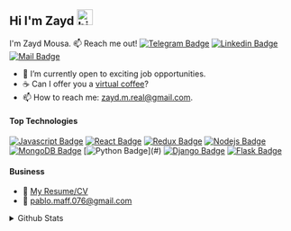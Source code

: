 
<!--
**Zayd123mouses/Zayd123Mouses** is a ✨ _special_ ✨ repository because its `README.md` (this file) appears on your GitHub profile.

Here are some ideas to get you started:

- 🔭 I’m currently working on ...
- 🌱 I’m currently learning ...
- 👯 I’m looking to collaborate on ...
- 🤔 I’m looking for help with ...
- 💬 Ask me about ...
- 📫 How to reach me: ...
- 😄 Pronouns: ...
- ⚡ Fun fact: ...
-->
## Hi I'm Zayd <img src="https://user-images.githubusercontent.com/1303154/88677602-1635ba80-d120-11ea-84d8-d263ba5fc3c0.gif" width="28px" height="28px" alt="hi">

I'm Zayd Mousa.
:mailbox: Reach me out!
[![Telegram Badge](https://img.shields.io/badge/Telegram-2CA5E0?style=flat&logo=telegram&logoColor=white)](https://t.me/ZaydMousa) [![Linkedin Badge](https://img.shields.io/badge/-Linkedin-0e76a8?style=flat&labelColor=0e76a8&logo=linkedin&logoColor=white)](https://www.linkedin.com/in/pablo-maffioli/) [![Mail Badge](https://img.shields.io/badge/-Gmail-c0392b?style=flat&labelColor=c0392b&logo=gmail&logoColor=white)](mailto:zayd.m.real@gmail.com)

<!-- TODO: Improve BIO Section -->
- 🔭 I’m currently open to exciting job opportunities.
- ☕ Can I offer you a [virtual coffee]([https://calendly.com/pablo-maffioli/15-min-virtual-coffee](https://calendly.com/zayd-m-/30min))?
- 📫 How to reach me: zayd.m.real@gmail.com.

#### Top Technologies

<!-- TODO: Make technologies links takes you to repositories -->

[![Javascript Badge](https://img.shields.io/badge/-Javascript-F0DB4F?style=for-the-badge&labelColor=black&logo=javascript&logoColor=F0DB4F)](#) [![React Badge](https://img.shields.io/badge/-React-61DBFB?style=for-the-badge&labelColor=black&logo=react&logoColor=61DBFB)](#) [![Redux Badge](https://img.shields.io/badge/Redux-593D88?style=for-the-badge&labelColor=black&logo=redux&logoColor=white)](#) [![Nodejs Badge](https://img.shields.io/badge/-Nodejs-3C873A?style=for-the-badge&labelColor=black&logo=node.js&logoColor=3C873A)](#) [![MongoDB Badge](https://img.shields.io/badge/MongoDB-4EA94B?style=for-the-badge&labelColor=black&logo=mongodb&logoColor=white)](#) [![Python Badge]([https://img.shields.io/badge/python-3670A0?style=for-the-badge&logo=python&logoColor=ffdd54](https://img.shields.io/badge/Python-14354C?style=for-the-badge&logo=python&logoColor=white))](#) [![Django Badge](https://img.shields.io/badge/Django-092E20?style=for-the-badge&logo=django&logoColor=white)](#) [![Flask Badge](https://img.shields.io/badge/Flask-000000?style=for-the-badge&logo=flask&logoColor=white)](#)

#### Business

- :paperclip: [My Resume/CV](https://github.com/pablo-maff/pablo-maff/blob/main/resumes/Pablo%20Maffioli%20Github%20Resume.pdf)
- :email: pablo.maff.076@gmail.com

<details>
<summary>
  Github Stats
</summary>

<br >

![Pablo's github stats](https://github-readme-stats.vercel.app/api?username=pablo-maff&count_private=true&theme=tokyonight&hide=stars)

[![Top Langs](https://github-readme-stats.vercel.app/api/top-langs/?username=pablo-maff&theme=tokyonight)](https://github.com/anuraghazra/github-readme-stats)

#### Profile Visits

![visitors](https://visitor-badge.glitch.me/badge?page_id=pablo-maff.pablo-maff)

</details>
